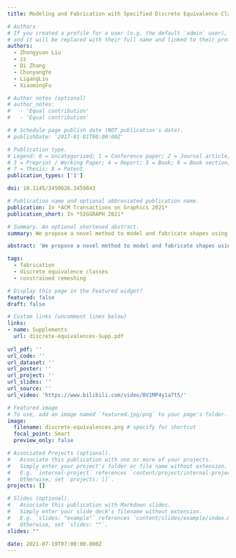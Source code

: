 ```yaml
---
title: Modeling and Fabrication with Specified Discrete Equivalence Classes

# Authors
# If you created a profile for a user (e.g. the default `admin` user), write the username (folder name) here
# and it will be replaced with their full name and linked to their profile.
authors:
  - Zhongyuan Liu
  - zz
  - Di Zhang
  - ChunyangYe
  - LigangLiu
  - XiaomingFu

# Author notes (optional)
# author_notes:
#   - 'Equal contribution'
#   - 'Equal contribution'

# # Schedule page publish date (NOT publication's date).
# publishDate: '2017-01-01T00:00:00Z'

# Publication type.
# Legend: 0 = Uncategorized; 1 = Conference paper; 2 = Journal article;
# 3 = Preprint / Working Paper; 4 = Report; 5 = Book; 6 = Book section;
# 7 = Thesis; 8 = Patent
publication_types: ['1']

doi: 10.1145/3450626.3459843

# Publication name and optional abbreviated publication name.
publication: In *ACM Transactions on Graphics 2021*
publication_short: In *SIGGRAPH 2021*

# Summary. An optional shortened abstract.
summary: We propose a novel method to model and fabricate shapes using a small set of specified discrete equivalence classes of triangles. The core of our modeling technique is a fabrication-error-driven remeshing algorithm.

abstract: 'We propose a novel method to model and fabricate shapes using a small set of specified discrete equivalence classes of triangles. The core of our modeling technique is a fabrication-error-driven remeshing algorithm. Given a triangle and a template triangle, which are coplanar and have one-to-one corresponding vertices, we define their similarity error from a manufacturing point of view as follows: the minimizer of the maximum of the three distances between the corresponding pair of vertices concerning a rigid transformation. To compute the similarity error, we convert it into an easy-to-compute form. Then, a greedy remeshing method is developed to optimize the topology and geometry of the input mesh to minimize the fabrication error defined as the maximum similarity error of all triangles. Besides, constraints are enforced to ensure the similarity between input and output shapes and the smoothness of the resulting shapes. Since the fabrication error has been considered during the modeling process, the fabrication process is easy to proceed. To assist users in performing fabrication using common materials and tools manually, we present a straightforward manufacturing solution. The feasibility and practicability of our method are demonstrated over various examples, including seven physical manufacturing models with only nine template triangles.'

tags:
  - fabrication
  - discrete equivalence classes
  - constrained remeshing

# Display this page in the Featured widget?
featured: false
draft: false

# Custom links (uncomment lines below)
links:
- name: Supplements
  url: discrete-equivalences-Supp.pdf
  
url_pdf: ''
url_code: ''
url_dataset: ''
url_poster: ''
url_project: ''
url_slides: ''
url_source: ''
url_video: 'https://www.bilibili.com/video/BV1MP4y1a7t5/'

# Featured image
# To use, add an image named `featured.jpg/png` to your page's folder. 
image:
  filename: discrete-equivalences.png # specify for shortcut
  focal_point: Smart
  preview_only: false

# Associated Projects (optional).
#   Associate this publication with one or more of your projects.
#   Simply enter your project's folder or file name without extension.
#   E.g. `internal-project` references `content/project/internal-project/index.md`.
#   Otherwise, set `projects: []`.
projects: []

# Slides (optional).
#   Associate this publication with Markdown slides.
#   Simply enter your slide deck's filename without extension.
#   E.g. `slides: "example"` references `content/slides/example/index.md`.
#   Otherwise, set `slides: ""`.
slides: ""

date: 2021-07-19T07:00:00.000Z
---
```


<!-- {{% callout note %}}
Click the _Cite_ button above to demo the feature to enable visitors to import publication metadata into their reference management software.
{{% /callout %}} -->
